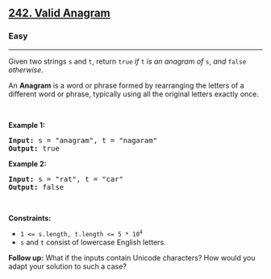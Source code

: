 <h2><a href="https://leetcode.com/problems/valid-anagram/">242. Valid Anagram</a></h2>
<h3>Easy</h3>
<hr>
<p>Given two strings <code>s</code> and <code>t</code>, return <code>true</code> <em>if</em> <code>t</code> <em>is an anagram of</em> <code>s</code>, <em>and</em> <code>false</code> <em>otherwise</em>.</p>

<p>An <strong>Anagram</strong> is a word or phrase formed by rearranging the letters of a different word or phrase, typically using all the original letters exactly once.</p>

<p>&nbsp;</p>
<p><strong class="example">Example 1:</strong></p>

<pre>
<strong>Input:</strong> s = "anagram", t = "nagaram"
<strong>Output:</strong> true
</pre>

<p><strong class="example">Example 2:</strong></p>

<pre>
<strong>Input:</strong> s = "rat", t = "car"
<strong>Output:</strong> false
</pre>

<p>&nbsp;</p>
<p><strong>Constraints:</strong></p>
<ul>
	<li><code>1 &lt;= s.length, t.length &lt;= 5 * 10<sup>4</sup></code></li>
	<li><code>s</code> and <code>t</code> consist of lowercase English letters.</li>
</ul>

<p><strong>Follow up:</strong> What if the inputs contain Unicode characters? How would you adapt your solution to such a case?</p>
